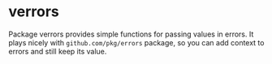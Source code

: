 # verrors

Package verrors provides simple functions for passing values in errors. It plays nicely with `github.com/pkg/errors` package, so you can add context to errors and still keep its value.
